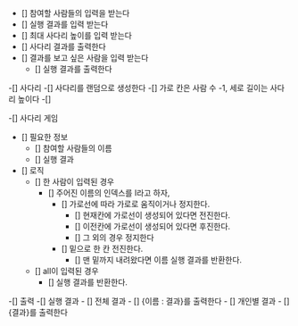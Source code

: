 - [] 참여할 사람들의 입력을 받는다
- [] 실행 결과를 입력 받는다
- [] 최대 사다리 높이를 입력 받는다
- [] 사다리 결과를 출력한다
- [] 결과를 보고 싶은 사람을 입력 받는다
  - [] 실행 결과를 출력한다



-[] 사다리
  -[] 사다리를 랜덤으로 생성한다
  -[] 가로 칸은 사람 수 -1, 세로 길이는 사다리 높이다
  -[] 

-[] 사다리 게임 
  - [] 필요한 정보
    - [] 참여할 사람들의 이름
    - [] 실행 결과
  - [] 로직
    - [] 한 사람이 입력된 경우
      - [] 주어진 이름의 인덱스를 I라고 하자,
        - [] 가로선에 따라 가로로 움직이거나 정지한다. 
          - [] 현재칸에 가로선이 생성되어 있다면 전진한다.
          - [] 이전칸에 가로선이 생성되어 있다면 후진한다.
          - [] 그 외의 경우 정지한다
        - [] 밑으로 한 칸 전진한다.
          - [] 맨 밑까지 내려왔다면 이름 실행 결과를 반환한다.
    - [] all이 입력된 경우
      - [] 실행 결과를 반환한다.


-[] 출력
  -[] 실행 결과
    - [] 전체 결과
      - [] {이름 : 결과}를 출력한다
    - [] 개인별 결과
      - [] {결과}를 출력한다

  
